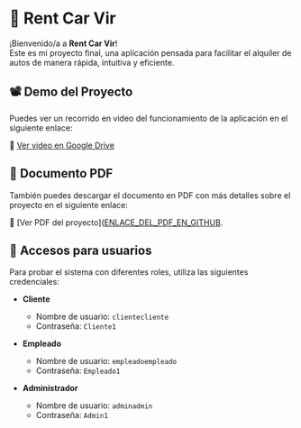 # 🚗 Rent Car Vir

¡Bienvenido/a a **Rent Car Vir**!  
Este es mi proyecto final, una aplicación pensada para facilitar el alquiler de autos de manera rápida, intuitiva y eficiente.

## 📽️ Demo del Proyecto

Puedes ver un recorrido en video del funcionamiento de la aplicación en el siguiente enlace:

🔗 [Ver video en Google Drive](https://drive.google.com/file/d/1xpHQ2bpIE_KSQbiXiFRytdyKO_XrycKt/view?usp=drive_link)

## 📄 Documento PDF

También puedes descargar el documento en PDF con más detalles sobre el proyecto en el siguiente enlace:

🔗 [Ver PDF del proyecto]([ENLACE_DEL_PDF_EN_GITHUB](https://github.com/virginiapereztoledo/ProyectoFinalRentCarVir/blob/master/Documentacion/ProyectoIntegrado.pdf).

## 🔑 Accesos para usuarios

Para probar el sistema con diferentes roles, utiliza las siguientes credenciales:

- **Cliente**  
  - Nombre de usuario: `clientecliente`  
  - Contraseña: `Cliente1`

- **Empleado**  
  - Nombre de usuario: `empleadoempleado`  
  - Contraseña: `Empleado1`

- **Administrador**  
  - Nombre de usuario: `adminadmin`  
  - Contraseña: `Admin1`
